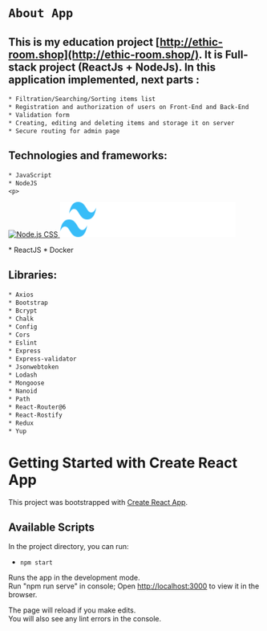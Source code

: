 # `About App`

## This is my education project [http://ethic-room.shop](http://ethic-room.shop/). It is Full-stack project (ReactJs + NodeJs). In this application implemented, next parts :
    * Filtration/Searching/Sorting items list
    * Registration and authorization of users on Front-End and Back-End
    * Validation form
    * Creating, editing and deleting items and storage it on server
    * Secure routing for admin page

## Technologies and frameworks:
    * JavaScript
    * NodeJS
    <p>
  <a href="https://nodejs.org/en">
    <img src="./github/nodejs-logo.svg" alt="Node.js CSS" width="auto" height="70">
  </a>
  <a href="https://tailwindcss.com/#gh-dark-mode-only">
    <img src="./.github/tailwind-logo-dark.svg" alt="Tailwind CSS" width="350" height="70">
  </a>
</p>
    * ReactJS
    * Docker

## Libraries:
    * Axios
    * Bootstrap
    * Bcrypt
    * Chalk
    * Config
    * Cors
    * Eslint
    * Express
    * Express-validator
    * Jsonwebtoken
    * Lodash
    * Mongoose
    * Nanoid
    * Path
    * React-Router@6
    * React-Rostify
    * Redux
    * Yup

# Getting Started with Create React App

This project was bootstrapped with [Create React App](https://github.com/facebook/create-react-app).

## Available Scripts

In the project directory, you can run:

* `npm start`

Runs the app in the development mode.\
Run "npm run serve" in console;
Open [http://localhost:3000](http://localhost:3000) to view it in the browser.

The page will reload if you make edits.\
You will also see any lint errors in the console.


